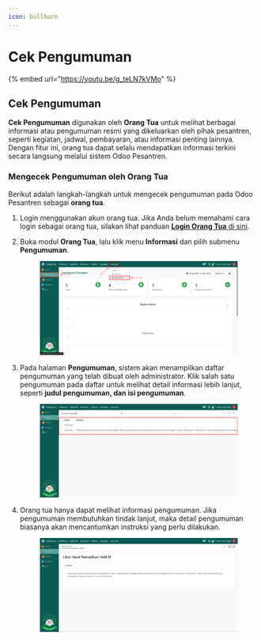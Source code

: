 ```yaml
---
icon: bullhorn
---
```


# Cek Pengumuman

{% embed url="https://youtu.be/g_teLN7kVMo" %}

## Cek Pengumuman

**Cek Pengumuman** digunakan oleh **Orang Tua** untuk melihat berbagai informasi atau pengumuman resmi yang dikeluarkan oleh pihak pesantren, seperti kegiatan, jadwal, pembayaran, atau informasi penting lainnya. Dengan fitur ini, orang tua dapat selalu mendapatkan informasi terkini secara langsung melalui sistem Odoo Pesantren.

### Mengecek Pengumuman oleh Orang Tua

Berikut adalah langkah-langkah untuk mengecek pengumuman pada Odoo Pesantren sebagai **orang tua**.

1. Login menggunakan akun orang tua. Jika Anda belum memahami cara login sebagai orang tua, silakan lihat panduan [**Login Orang Tua** di sini](../../../setup-and-konfigurasi/panduan-login/login-orang-tua.md).
2.  Buka modul **Orang Tua**, lalu klik menu **Informasi** dan pilih submenu **Pengumuman**.

    <figure><img src="../../../.gitbook/assets/images-600.png" alt=""><figcaption></figcaption></figure>


3.  Pada halaman **Pengumuman**, sistem akan menampilkan daftar pengumuman yang telah dibuat oleh administrator. Klik salah satu pengumuman pada daftar untuk melihat detail informasi lebih lanjut, seperti **judul pengumuman, dan isi pengumuman**.

    <figure><img src="../../../.gitbook/assets/images-601.png" alt=""><figcaption></figcaption></figure>


4.  Orang tua hanya dapat melihat informasi pengumuman. Jika pengumuman membutuhkan tindak lanjut, maka detail pengumuman biasanya akan mencantumkan instruksi yang perlu dilakukan.

    <figure><img src="../../../.gitbook/assets/images-602.png" alt=""><figcaption></figcaption></figure>
